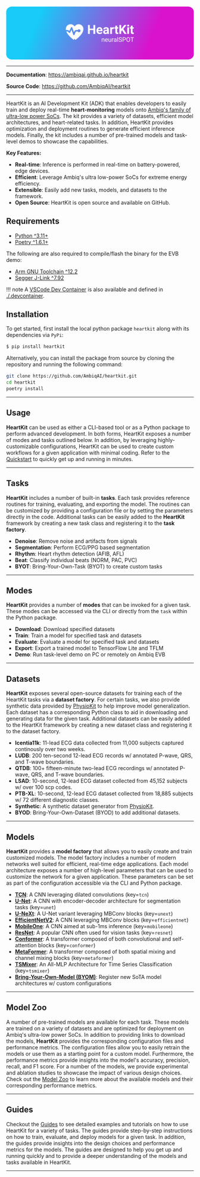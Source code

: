 
<p align="center">
  <a href="https://github.com/AmbiqAI/heartkit"><img src="./docs/assets/heartkit-banner.png" alt="HeartKit"></a>
</p>

---

**Documentation**: <a href="https://ambiqai.github.io/heartkit" target="_blank">https://ambiqai.github.io/heartkit</a>

**Source Code**: <a href="https://github.com/AmbiqAI/heartkit" target="_blank">https://github.com/AmbiqAI/heartkit</a>

---

HeartKit is an AI Development Kit (ADK) that enables developers to easily train and deploy real-time __heart-monitoring__ models onto [Ambiq's family of ultra-low power SoCs](https://ambiq.com/soc/). The kit provides a variety of datasets, efficient model architectures, and heart-related tasks. In addition, HeartKit provides optimization and deployment routines to generate efficient inference models. Finally, the kit includes a number of pre-trained models and task-level demos to showcase the capabilities.

**Key Features:**

* **Real-time**: Inference is performed in real-time on battery-powered, edge devices.
* **Efficient**: Leverage Ambiq's ultra low-power SoCs for extreme energy efficiency.
* **Extensible**: Easily add new tasks, models, and datasets to the framework.
* **Open Source**: HeartKit is open source and available on GitHub.


## <span class="sk-h2-span">Requirements

* [Python ^3.11+](https://www.python.org)
* [Poetry ^1.6.1+](https://python-poetry.org/docs/#installation)

The following are also required to compile/flash the binary for the EVB demo:

* [Arm GNU Toolchain ^12.2](https://developer.arm.com/downloads/-/arm-gnu-toolchain-downloads)
* [Segger J-Link ^7.92](https://www.segger.com/downloads/jlink/)

!!! note
    A [VSCode Dev Container](https://code.visualstudio.com/docs/devcontainers/containers) is also available and defined in [./.devcontainer](https://github.com/AmbiqAI/heartkit/tree/main/.devcontainer).

## <span class="sk-h2-span">Installation</span>

To get started, first install the local python package `heartkit` along with its dependencies via `PyPi`:

```bash
$ pip install heartkit
```

Alternatively, you can install the package from source by cloning the repository and running the following command:

```bash
git clone https://github.com/AmbiqAI/heartkit.git
cd heartkit
poetry install
```

---

## <span class="sk-h2-span">Usage</span>

__HeartKit__ can be used as either a CLI-based tool or as a Python package to perform advanced development. In both forms, HeartKit exposes a number of modes and tasks outlined below. In addition, by leveraging highly-customizable configurations, HeartKit can be used to create custom workflows for a given application with minimal coding. Refer to the [Quickstart](https://ambiqai.github.io/heartkit/quickstart/) to quickly get up and running in minutes.

---

## <span class="sk-h2-span">Tasks</span>

__HeartKit__ includes a number of built-in **tasks**. Each task provides reference routines for training, evaluating, and exporting the model. The routines can be customized by providing a configuration file or by setting the parameters directly in the code. Additional tasks can be easily added to the __HeartKit__ framework by creating a new task class and registering it to the __task factory__.

- **Denoise**: Remove noise and artifacts from signals
- **Segmentation**: Perform ECG/PPG based segmentation
- **Rhythm**: Heart rhythm detection (AFIB, AFL)
- **Beat**: Classify individual beats (NORM, PAC, PVC)
- **BYOT**: Bring-Your-Own-Task (BYOT) to create custom tasks

---

## <span class="sk-h2-span">Modes</span>

__HeartKit__ provides a number of **modes** that can be invoked for a given task. These modes can be accessed via the CLI or directly from the `task` within the Python package.

- **Download**: Download specified datasets
- **Train**: Train a model for specified task and datasets
- **Evaluate**: Evaluate a model for specified task and datasets
- **Export**: Export a trained model to TensorFlow Lite and TFLM
- **Demo**: Run task-level demo on PC or remotely on Ambiq EVB

---

## <span class="sk-h2-span">Datasets</span>

__HeartKit__ exposes several open-source datasets for training each of the HeartKit tasks via a __dataset factory__. For certain tasks, we also provide synthetic data provided by [PhysioKit](https://ambiqai.github.io/physiokit) to help improve model generalization. Each dataset has a corresponding Python class to aid in downloading and generating data for the given task. Additional datasets can be easily added to the HeartKit framework by creating a new dataset class and registering it to the dataset factory.

* **Icentia11k**: 11-lead ECG data collected from 11,000 subjects captured continously over two weeks.
* **LUDB**: 200 ten-second 12-lead ECG records w/ annotated P-wave, QRS, and T-wave boundaries.
* **QTDB**: 100+ fifteen-minute two-lead ECG recordings w/ annotated P-wave, QRS, and T-wave boundaries.
* **LSAD**: 10-second, 12-lead ECG dataset collected from 45,152 subjects w/ over 100 scp codes.
* **PTB-XL**: 10-second, 12-lead ECG dataset collected from 18,885 subjects w/ 72 different diagnostic classes.
* **Synthetic**: A synthetic dataset generator from [PhysioKit](https://ambiqai.github.io/physiokit).
* **BYOD**: Bring-Your-Own-Dataset (BYOD) to add additional datasets.

---

## <span class="sk-h2-span">Models</span>

__HeartKit__ provides a __model factory__ that allows you to easily create and train customized models. The model factory includes a number of modern networks well suited for efficient, real-time edge applications. Each model architecture exposes a number of high-level parameters that can be used to customize the network for a given application. These parameters can be set as part of the configuration accessible via the CLI and Python package.

- **[TCN](https://ambiqai.github.io/neuralspot-edge/models/tcn)**: A CNN leveraging dilated convolutions (key=`tcn`)
- **[U-Net](https://ambiqai.github.io/neuralspot-edge/models/unet)**: A CNN with encoder-decoder architecture for segmentation tasks (key=`unet`)
- **[U-NeXt](https://ambiqai.github.io/neuralspot-edge/models/unext)**: A U-Net variant leveraging MBConv blocks (key=`unext`)
- **[EfficientNetV2](https://ambiqai.github.io/neuralspot-edge/models/efficientnet)**: A CNN leveraging MBConv blocks (key=`efficientnet`)
- **[MobileOne](https://ambiqai.github.io/neuralspot-edge/models/mobileone)**: A CNN aimed at sub-1ms inference (key=`mobileone`)
- **[ResNet](https://ambiqai.github.io/neuralspot-edge/models/resnet)**: A popular CNN often used for vision tasks (key=`resnet`)
- **[Conformer](https://ambiqai.github.io/neuralspot-edge/models/conformer)**: A transformer composed of both convolutional and self-attention blocks (key=`conformer`)
- **[MetaFormer](https://ambiqai.github.io/neuralspot-edge/models/metaformer)**: A transformer composed of both spatial mixing and channel mixing blocks (key=`metaformer`)
- **[TSMixer](https://ambiqai.github.io/neuralspot-edge/models/tsmixer)**: An All-MLP Architecture for Time Series Classification (key=`tsmixer`)
- **[Bring-Your-Own-Model (BYOM)](https://ambiqai.github.io/heartkit/models/byom)**: Register new SoTA model architectures w/ custom configurations

---

## <span class="sk-h2-span">Model Zoo</span>

A number of pre-trained models are available for each task. These models are trained on a variety of datasets and are optimized for deployment on Ambiq's ultra-low power SoCs. In addition to providing links to download the models, __HeartKit__ provides the corresponding configuration files and performance metrics. The configuration files allow you to easily retrain the models or use them as a starting point for a custom model. Furthermore, the performance metrics provide insights into the model's accuracy, precision, recall, and F1 score. For a number of the models, we provide experimental and ablation studies to showcase the impact of various design choices. Check out the [Model Zoo](https://ambiqai.github.io/heartkit/zoo) to learn more about the available models and their corresponding performance metrics.

---

## <span class="sk-h2-span">Guides</span>

Checkout the [Guides](https://ambiqai.github.io/heartkit/guides) to see detailed examples and tutorials on how to use HeartKit for a variety of tasks. The guides provide step-by-step instructions on how to train, evaluate, and deploy models for a given task. In addition, the guides provide insights into the design choices and performance metrics for the models. The guides are designed to help you get up and running quickly and to provide a deeper understanding of the models and tasks available in HeartKit.

---
